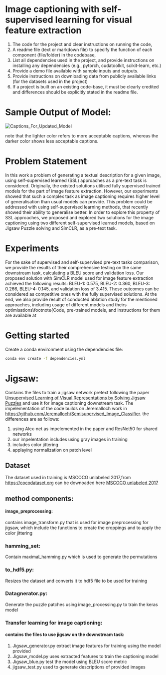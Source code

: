 # Image captioning with self-supervised learning for visual feature extraction


1. The code for the project and clear instructions on running the code, 
2. A readme file (text or markdown file) to specify the function of each component (file/folder) in the codebase, 
3. List all dependencies used in the project, and provide instructions on installing any dependencies (e.g., pytorch, cudatoolkit, scikit-learn, etc.) 
4. Provide a demo file available with sample inputs and outputs.
5. Provide instructions on downloading data from publicly available links (for the datasets used in the project)
6. If a project is built on an existing code-base, it must be clearly credited and differences should be explicitly stated in the readme file. 

# Sample Output of Model:

![Captions_For_Updated_Model](https://user-images.githubusercontent.com/45034431/117573575-aeb68d80-b0e9-11eb-9991-4414f0ba6307.JPG)

note that the lighter color refers to more acceptable captions, whereas the darker color shows less acceptable captions.

# Problem Statement
In this work a problem of generating a textual description for a given image, using self-supervised learned (SSL) approaches as a pre-text task is considered.
Originally, the existed solutions utilised fully supervised trained models for the part of image feature extraction. However, our experiments showed that such a complex task as image captioning requires higher level of generalisation than usual models can provide. This problem could be addressed with using self-supervised learning methods, that recently showed their ability to generalise better.
In order to explore this property of SSL approaches, we proposed and explored two solutions for the image captioning using two different self-supervised learned models, based on Jigsaw Puzzle solving and SimCLR, as a pre-text task.

# Experiments
For the sake of supervised and self-supervised pre-text tasks comparison, we provide the results of their comprehensive testing on the same downstream task, calculating a BLEU score and validation loss. Our proposed solution with SimCLR model used for image feature extraction achieved the following results: BLEU-1: 0.575, BLEU-2: 0.360, BLEU-3: 0.266, BLEU-4: 0.145, and validation loss of 3.415. These outcomes can be considered as competitive ones with the fully supervised solutions.
At the end, we also provide result of conducted ablation study for the mentioned approaches, including usage of different models and theirs optimisations\footnote{Code, pre-trained models, and instructions for them are available at
# Getting started
Create a conda environment using the dependencies file:

```sh
conda env create -f dependencies.yml
```
# Jigsaw:
Contains the files to train a jigsaw network pretext following the paper [Unsupervised Learning of Visual Representations by Solving Jigsaw Puzzles](https://arxiv.org/abs/1603.09246) and use it for image captioning downstream task.
The impelementation of the code builds on Jeremalloch work in https://github.com/Jeremalloch/Semisupervised_Image_Classifier.
the differences are as follows:
1. using Alex-net as impelemented in the paper and ResNet50 for shared networks
2. our impelentation includes using gray images in training
3. includes color jittering
4. applaying normalization on patch level

## Dataset
The dataset used in training is MSCOCO unlabeled 2017,from https://cocodataset.org can be downoaded here  [MSCOCO unlabeled 2017](http://images.cocodataset.org/zips/unlabeled2017.zip) 
## method components:
#### image_preprocessing:
contains image_transform.py that is used for image preprocessing for jigsaw, which include  the functions to create the croppings and to apply the color jittering
### hamming_set:
Contain maximal_hamming.py which is used to generate the permutations
### to_hdf5.py:
Resizes the dataset and converts it to hdf5 file to be used for training
### Datagnerator.py:
Generate the puzzle patches using image_processing.py to train the keras model 
### Transfer learning for image captioning:
#### contains the files to use jigsaw on the downstream task:
1. Jigsaw_generator.py extract image features for training using the model provided
2. Jigsaw_model.py uses extracted features to train the captioning model
3. Jigsaw_blue.py test the model using BLEU score metric
4. jigsaw_test.py used to generate descriptions of provided images

